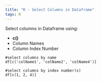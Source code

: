 ```yaml
---
title: "R - Select Columns in Dataframe"
tags: R
---
```



Select columns in Dataframe using:

- **c()**   
- Column Names   
- Column Index Number   

```{r}
#select columns by name
df[c('colName1', 'colName2', 'colName4')]

#select columns by index number(s)
df[c(1, 2, 4)]
```
